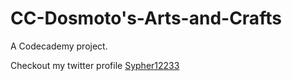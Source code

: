 # CC-Dosmoto's-Arts-and-Crafts #

A Codecademy project.

Checkout my twitter profile [Sypher12233](https://twitter.com/Sypher12233)
